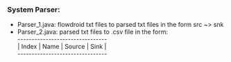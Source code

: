 ### System Parser: <br />  
  - Parser_1.java: flowdroid txt files to parsed txt files in the form src ~> snk <br />
  - Parser_2.java: parsed txt files to .csv file in the form:<br />
  --------------------------------<br />
  | Index | Name | Source | Sink |<br />
  --------------------------------<br />

